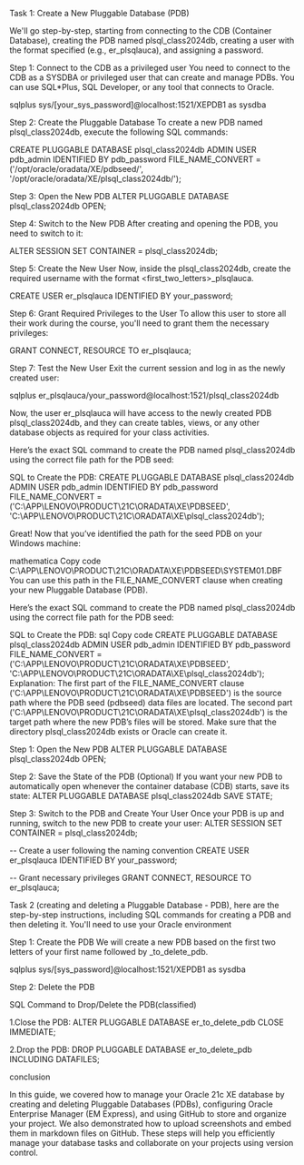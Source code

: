 Task 1: Create a New Pluggable Database (PDB)

We'll go step-by-step, starting from connecting to the CDB (Container Database), creating the PDB named plsql_class2024db, creating a user with the format specified (e.g., er_plsqlauca), and assigning a password.

Step 1: Connect to the CDB as a privileged user
You need to connect to the CDB as a SYSDBA or privileged user that can create and manage PDBs. You can use SQL*Plus, SQL Developer, or any tool that connects to Oracle.

sqlplus sys/[your_sys_password]@localhost:1521/XEPDB1 as sysdba

Step 2: Create the Pluggable Database
To create a new PDB named plsql_class2024db, execute the following SQL commands:

CREATE PLUGGABLE DATABASE plsql_class2024db 
ADMIN USER pdb_admin IDENTIFIED BY pdb_password
FILE_NAME_CONVERT = ('/opt/oracle/oradata/XE/pdbseed/', '/opt/oracle/oradata/XE/plsql_class2024db/');

Step 3: Open the New PDB
ALTER PLUGGABLE DATABASE plsql_class2024db OPEN;

Step 4: Switch to the New PDB
After creating and opening the PDB, you need to switch to it:

ALTER SESSION SET CONTAINER = plsql_class2024db;

Step 5: Create the New User
Now, inside the plsql_class2024db, create the required username with the format <first_two_letters>_plsqlauca.

CREATE USER er_plsqlauca IDENTIFIED BY your_password;

Step 6: Grant Required Privileges to the User
To allow this user to store all their work during the course, you'll need to grant them the necessary privileges:

GRANT CONNECT, RESOURCE TO er_plsqlauca;

Step 7: Test the New User
Exit the current session and log in as the newly created user:

sqlplus er_plsqlauca/your_password@localhost:1521/plsql_class2024db

Now, the user er_plsqlauca will have access to the newly created PDB plsql_class2024db, and they can create tables, views, or any other database objects as required for your class activities.

Here’s the exact SQL command to create the PDB named plsql_class2024db using the correct file path for the PDB seed:

SQL to Create the PDB:
CREATE PLUGGABLE DATABASE plsql_class2024db 
ADMIN USER pdb_admin IDENTIFIED BY pdb_password
FILE_NAME_CONVERT = ('C:\APP\LENOVO\PRODUCT\21C\ORADATA\XE\PDBSEED\', 
                     'C:\APP\LENOVO\PRODUCT\21C\ORADATA\XE\plsql_class2024db\');


Great! Now that you’ve identified the path for the seed PDB on your Windows machine:

mathematica
Copy code
C:\APP\LENOVO\PRODUCT\21C\ORADATA\XE\PDBSEED\SYSTEM01.DBF
You can use this path in the FILE_NAME_CONVERT clause when creating your new Pluggable Database (PDB).

Here’s the exact SQL command to create the PDB named plsql_class2024db using the correct file path for the PDB seed:

SQL to Create the PDB:
sql
Copy code
CREATE PLUGGABLE DATABASE plsql_class2024db 
ADMIN USER pdb_admin IDENTIFIED BY pdb_password
FILE_NAME_CONVERT = ('C:\APP\LENOVO\PRODUCT\21C\ORADATA\XE\PDBSEED\', 
                     'C:\APP\LENOVO\PRODUCT\21C\ORADATA\XE\plsql_class2024db\');
Explanation:
The first part of the FILE_NAME_CONVERT clause ('C:\APP\LENOVO\PRODUCT\21C\ORADATA\XE\PDBSEED\') is the source path where the PDB seed (pdbseed) data files are located.
The second part ('C:\APP\LENOVO\PRODUCT\21C\ORADATA\XE\plsql_class2024db\') is the target path where the new PDB’s files will be stored. Make sure that the directory plsql_class2024db exists or Oracle can create it.

Step 1: Open the New PDB
ALTER PLUGGABLE DATABASE plsql_class2024db OPEN;

Step 2: Save the State of the PDB (Optional)
If you want your new PDB to automatically open whenever the container database (CDB) starts, save its state:
ALTER PLUGGABLE DATABASE plsql_class2024db SAVE STATE;

Step 3: Switch to the PDB and Create Your User
Once your PDB is up and running, switch to the new PDB to create your user:
ALTER SESSION SET CONTAINER = plsql_class2024db;

-- Create a user following the naming convention
CREATE USER er_plsqlauca IDENTIFIED BY your_password;

-- Grant necessary privileges
GRANT CONNECT, RESOURCE TO er_plsqlauca;

Task 2 (creating and deleting a Pluggable Database - PDB), here are the step-by-step instructions, including SQL commands for creating a PDB and then deleting it. You'll need to use your Oracle environment

Step 1: Create the PDB
We will create a new PDB based on the first two letters of your first name followed by _to_delete_pdb.

sqlplus sys/[sys_password]@localhost:1521/XEPDB1 as sysdba

Step 2: Delete the PDB

SQL Command to Drop/Delete the PDB(classified)

1.Close the PDB:
ALTER PLUGGABLE DATABASE er_to_delete_pdb CLOSE IMMEDIATE;

2.Drop the PDB:
DROP PLUGGABLE DATABASE er_to_delete_pdb INCLUDING DATAFILES;

conclusion

In this guide, we covered how to manage your Oracle 21c XE database by creating and deleting Pluggable Databases (PDBs), configuring Oracle Enterprise Manager (EM Express), and using GitHub to store and organize your project. We also demonstrated how to upload screenshots and embed them in markdown files on GitHub. These steps will help you efficiently manage your database tasks and collaborate on your projects using version control.






